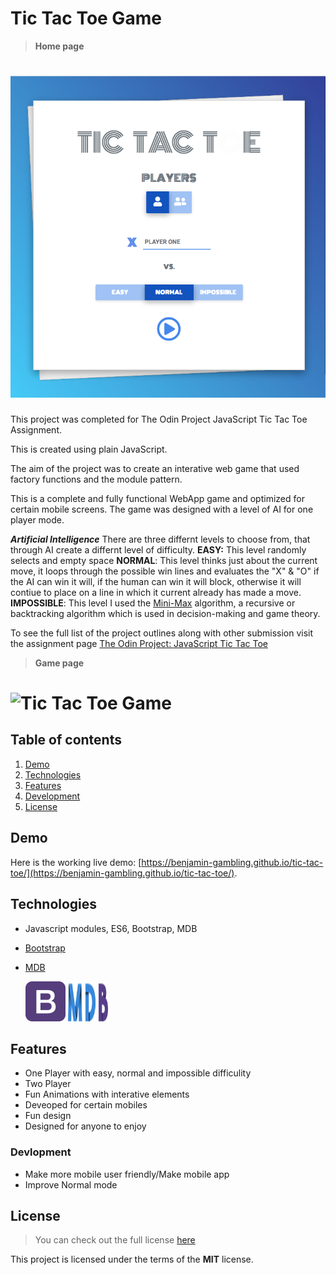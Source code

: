 
# Tic Tac Toe Game

> **Home page**
# ![Tic Tac Toe Game](readme_img/screenshot.png)

This project was completed for The Odin Project JavaScript Tic Tac Toe Assignment. 

This is created using plain JavaScript. 

The aim of the project was to create an interative web game that used factory functions and the module pattern. 

This is a complete and fully functional WebApp game and optimized for certain mobile screens. The game was designed with a level of AI for one player mode. 

**_Artificial Intelligence_**
There are three differnt levels to choose from, that through AI create a differnt level of difficulty. 
**EASY:** This level randomly selects and empty space
**NORMAL**: This level thinks just about the current move, it loops through the possible win lines and evaluates the "X" & "O" if the AI can win it will, if the human can win it will block, otherwise it will contiue to place on a line in which it current already has made a move. 
**IMPOSSIBLE**: This level I used the [Mini-Max](https://www.javatpoint.com/mini-max-algorithm-in-ai) algorithm, a recursive or backtracking algorithm which is used in decision-making and game theory.

To see the full list of the project outlines along with other submission visit the assignment page [The Odin Project: JavaScript Tic Tac Toe](https://www.theodinproject.com/courses/javascript/lessons/tic-tac-toe-javascript?ref=lnav)


>**Game page**
# ![Tic Tac Toe Game](readme_img/screenshot1.png)

## Table of contents

1. [Demo](#demo)
2. [Technologies](#technologies)
3. [Features](#features)
4. [Development](#development)
5. [License](#license)

## Demo

Here is the working live demo:
[https://benjamin-gambling.github.io/tic-tac-toe/](https://benjamin-gambling.github.io/tic-tac-toe/).

## Technologies

- Javascript modules, ES6, Bootstrap, MDB
- [Bootstrap](https://getbootstrap.com/)
- [MDB](https://mdbootstrap.com/)

  <img width="64" height="64" src="readme_img/bootstrap.png">
  <img width="64" height="64" src="readme_img/mdb.png">

## Features
- One Player with easy, normal and impossible difficulity
- Two Player 
- Fun Animations with interative elements 
- Deveoped for certain mobiles 
- Fun design
- Designed for anyone to enjoy 

### Devlopment
- Make more mobile user friendly/Make mobile app
- Improve Normal mode 


## License

> You can check out the full license [here](LICENSE)

This project is licensed under the terms of the **MIT** license.